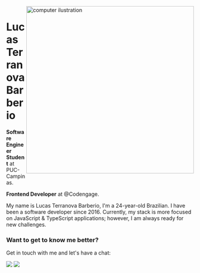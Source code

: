 <img src="https://raw.githubusercontent.com/MicaelliMedeiros/micaellimedeiros/master/image/computer-illustration.png" min-width="450px" max-width="450px" width="450px" align="right" alt="computer ilustration">

# Lucas Terranova Barberio

**Software Engineer Student** at PUC-Campinas.

**Frontend Developer** at @Codengage.

My name is Lucas Terranova Barberio, I'm a 24-year-old Brazilian. I have been a software developer since 2016. Currently, my stack is more focused on JavaScript & TypeScript applications; however, I am always ready for new challenges.

### **Want to get to know me better?**

Get in touch with me and let's have a chat:

<p align="left">
  <a href="https://www.linkedin.com/in/lealluisf" alt="Linkedin">
  <img src="https://img.shields.io/badge/-Linkedin-0e76a8?style=for-the-badge&logo=linkedin&logoColor=white&link=https://www.linkedin.com/in/lealluisf" /></a>

  <a href="mailto:lucas.terranovab@gmail.com" alt="Gmail">
  <img src="https://img.shields.io/badge/-felipelealdefaria@gmail.com-ce2d28?style=for-the-badge&logo=gmail&logoColor=white&link=mailto:lucas.terranovab@gmail.com"/></a>
</p>  
